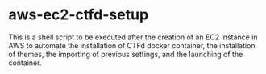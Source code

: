 # aws-ec2-ctfd-setup
This is a shell script to be executed after the creation of an EC2 Instance in AWS to automate the installation of CTFd docker container, the installation of themes, the importing of previous settings, and the launching of the container.